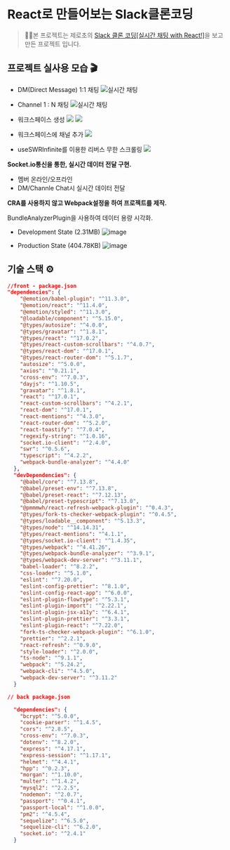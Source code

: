 # React로 만들어보는 Slack클론코딩

> 🙋‍♂본 프로젝트는 제로초의 [Slack 클론 코딩[실시간 채팅 with React!]](https://www.inflearn.com/course/%ED%81%B4%EB%A1%A0%EC%BD%94%EB%94%A9-%EC%8B%A4%EC%8B%9C%EA%B0%84%EC%B1%84%ED%8C%85)을 보고 만든 프로젝트 입니다.

## 프로젝트 실사용 모습 🎬

- DM(Direct Message) 1:1 채팅
  ![실시간 채팅](https://images.velog.io/images/hjh040302/post/389f5d1f-34cc-4ba6-8a12-0841973dd591/2021-06-20%2001.03.48.gif)

- Channel 1 : N 채팅
  ![실시간 채팅](https://images.velog.io/images/hjh040302/post/53cb619d-63ba-47d5-96b5-088d358ab475/2021-06-20%2001.08.23.gif)

- 워크스페이스 생성
  ![](https://images.velog.io/images/hjh040302/post/85822575-9998-451a-998f-a86cf6a63c6e/image.png)
  ![](https://images.velog.io/images/hjh040302/post/ce6fd74e-86d0-416d-8b1c-4842a92550fc/image.png)

- 워크스페이스에 채널 추가
  ![](https://images.velog.io/images/hjh040302/post/4e542c8b-4361-4196-82be-61744d494f2a/image.png)

- useSWRInfinite를 이용한 리버스 무한 스크롤링
  ![](https://images.velog.io/images/hjh040302/post/569e90b0-5640-40c5-a1f9-0b3bd042d520/2021-06-20%2001.32.16.gif)

**Socket.io통신을 통한, 실시간 데이터 전달 구현.**

- 멤버 온라인/오프라인
- DM/Channle Chat시 실시간 데이터 전달

**CRA를 사용하지 않고 Webpack설정을 하여 프로젝트를 제작.**

BundleAnalyzerPlugin을 사용하여 데이터 용량 시각화.

- Development State (2.31MB)
  ![image](https://images.velog.io/images/hjh040302/post/1b866cfc-3f8e-454c-b0b0-e715201ff5e7/image.png)

- Production State (404.78KB)
  ![image](https://images.velog.io/images/hjh040302/post/eaf3eed3-3b5f-449a-be4c-5a8d3a60de8e/image.png)

## 기술 스택 ⚙️

```json
//front - package.json
"dependencies": {
    "@emotion/babel-plugin": "^11.3.0",
    "@emotion/react": "^11.4.0",
    "@emotion/styled": "^11.3.0",
    "@loadable/component": "^5.15.0",
    "@types/autosize": "^4.0.0",
    "@types/gravatar": "^1.8.1",
    "@types/react": "^17.0.2",
    "@types/react-custom-scrollbars": "^4.0.7",
    "@types/react-dom": "^17.0.1",
    "@types/react-router-dom": "^5.1.7",
    "autosize": "^5.0.0",
    "axios": "^0.21.1",
    "cross-env": "^7.0.3",
    "dayjs": "^1.10.5",
    "gravatar": "^1.8.1",
    "react": "^17.0.1",
    "react-custom-scrollbars": "^4.2.1",
    "react-dom": "^17.0.1",
    "react-mentions": "^4.3.0",
    "react-router-dom": "^5.2.0",
    "react-toastify": "^7.0.4",
    "regexify-string": "^1.0.16",
    "socket.io-client": "^2.4.0",
    "swr": "^0.5.6",
    "typescript": "^4.2.2",
    "webpack-bundle-analyzer": "^4.4.0"
  },
  "devDependencies": {
    "@babel/core": "^7.13.8",
    "@babel/preset-env": "^7.13.8",
    "@babel/preset-react": "^7.12.13",
    "@babel/preset-typescript": "^7.13.0",
    "@pmmmwh/react-refresh-webpack-plugin": "^0.4.3",
    "@types/fork-ts-checker-webpack-plugin": "^0.4.5",
    "@types/loadable__component": "^5.13.3",
    "@types/node": "^14.14.31",
    "@types/react-mentions": "^4.1.1",
    "@types/socket.io-client": "^1.4.35",
    "@types/webpack": "^4.41.26",
    "@types/webpack-bundle-analyzer": "^3.9.1",
    "@types/webpack-dev-server": "^3.11.1",
    "babel-loader": "^8.2.2",
    "css-loader": "^5.1.0",
    "eslint": "^7.20.0",
    "eslint-config-prettier": "^8.1.0",
    "eslint-config-react-app": "^6.0.0",
    "eslint-plugin-flowtype": "^5.3.1",
    "eslint-plugin-import": "^2.22.1",
    "eslint-plugin-jsx-a11y": "^6.4.1",
    "eslint-plugin-prettier": "^3.3.1",
    "eslint-plugin-react": "^7.22.0",
    "fork-ts-checker-webpack-plugin": "^6.1.0",
    "prettier": "^2.2.1",
    "react-refresh": "^0.9.0",
    "style-loader": "^2.0.0",
    "ts-node": "^9.1.1",
    "webpack": "^5.24.2",
    "webpack-cli": "^4.5.0",
    "webpack-dev-server": "^3.11.2"
  }
```

```json
// back package.json

  "dependencies": {
    "bcrypt": "^5.0.0",
    "cookie-parser": "^1.4.5",
    "cors": "^2.8.5",
    "cross-env": "^7.0.3",
    "dotenv": "^8.2.0",
    "express": "^4.17.1",
    "express-session": "^1.17.1",
    "helmet": "^4.4.1",
    "hpp": "^0.2.3",
    "morgan": "^1.10.0",
    "multer": "^1.4.2",
    "mysql2": "^2.2.5",
    "nodemon": "^2.0.7",
    "passport": "^0.4.1",
    "passport-local": "^1.0.0",
    "pm2": "^4.5.4",
    "sequelize": "^6.5.0",
    "sequelize-cli": "^6.2.0",
    "socket.io": "^2.4.1"
  }

```
